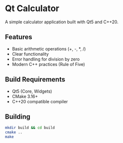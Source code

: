 # Qt Calculator

A simple calculator application built with Qt5 and C++20.

## Features
- Basic arithmetic operations (+, -, *, /)
- Clear functionality
- Error handling for division by zero
- Modern C++ practices (Rule of Five)

## Build Requirements
- Qt5 (Core, Widgets)
- CMake 3.16+
- C++20 compatible compiler

## Building
```bash
mkdir build && cd build
cmake ..
make